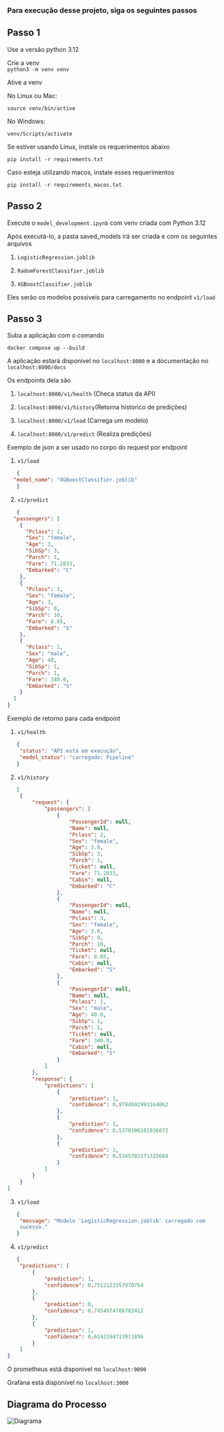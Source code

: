 ### Para execução desse projeto, siga os seguintes passos

## Passo 1

Use a versão python 3.12 

Crie a venv  
`python3 -m venv venv`

Ative a venv

No Linux ou Mac:

`source venv/bin/active`

No Windows:

`venv/Scripts/activate`

Se estiver usando Linux, instale os requerimentos abaixo

`pip install -r requirements.txt`

Caso esteja utilizando macos, instale esses requerimentos

`pip install -r requirements_macos.txt`



## Passo 2

Execute o `model_development.ipynb` com venv criada com Python 3.12

Após executá-lo, a pasta saved_models irá ser criada e com os seguintes arquivos

1. `LogisticRegression.joblib`

2. `RadomForestClassifier.joblib`

3. `XGBoostClassifier.joblib`

Eles serão os modelos possiveis para carregamento no endpoint `v1/load`

## Passo 3

Suba a aplicação com o comando

`docker compose up --build`

A aplicação estará disponivel no `localhost:8000` e a documentação no `localhost:8000/docs`

Os endpoints dela são

1. `localhost:8000/v1/health` (Checa status da API)

2. `localhost:8000/v1/history`(Retorna historico de predições)

3. `localhost:8000/v1/load` (Carrega um modelo)

4. `localhost:8000/v1/predict` (Realiza predições)
  
Exemplo de json a ser usado no corpo do request por endpoint

1. `v1/load`
  
  
  ```json
     {
	"model_name": "XGBoostClassifier.joblib"
     }
  ```
 
2. `v1/predict`
```json
   {
  "passengers": [
    {
      "Pclass": 2,
      "Sex": "female",
      "Age": 3,
      "SibSp": 3,
      "Parch": 1,
      "Fare": 71.2833,
      "Embarked": "C"
    },
    {
      "Pclass": 3,
      "Sex": "female",
      "Age": 3,
      "SibSp": 0,
      "Parch": 10,
      "Fare": 8.05,
      "Embarked": "S"
    },
    {
      "Pclass": 1,
      "Sex": "male",
      "Age": 40,
      "SibSp": 1,
      "Parch": 1,
      "Fare": 340.0,
      "Embarked": "S"
    }
  ]
}
```

Exemplo de retorno para cada endpoint

1. `v1/health`

```json
   {
	"status": "API está em execução",
	"model_status": "carregado: Pipeline"
   }
```
2. `v1/history`


```json
   [
	{
		"request": {
			"passengers": [
				{
					"PassengerId": null,
					"Name": null,
					"Pclass": 2,
					"Sex": "female",
					"Age": 3.0,
					"SibSp": 3,
					"Parch": 1,
					"Ticket": null,
					"Fare": 71.2833,
					"Cabin": null,
					"Embarked": "C"
				},
				{
					"PassengerId": null,
					"Name": null,
					"Pclass": 3,
					"Sex": "female",
					"Age": 3.0,
					"SibSp": 0,
					"Parch": 10,
					"Ticket": null,
					"Fare": 8.05,
					"Cabin": null,
					"Embarked": "S"
				},
				{
					"PassengerId": null,
					"Name": null,
					"Pclass": 1,
					"Sex": "male",
					"Age": 40.0,
					"SibSp": 1,
					"Parch": 1,
					"Ticket": null,
					"Fare": 340.0,
					"Cabin": null,
					"Embarked": "S"
				}
			]
		},
		"response": {
			"predictions": [
				{
					"prediction": 1,
					"confidence": 0.9794692993164062
				},
				{
					"prediction": 1,
					"confidence": 0.5370106101036072
				},
				{
					"prediction": 1,
					"confidence": 0.5345702171325684
				}
			]
		}
	}
]
```

3. `v1/load`
```json
   {
	"message": "Modelo 'LogisticRegression.joblib' carregado com 
    sucesso."
   }
```

4. `v1/predict`

```json
   {
	"predictions": [
		{
			"prediction": 1,
			"confidence": 0.7512123357970764
		},
		{
			"prediction": 0,
			"confidence": 0.7454974786782412
		},
		{
			"prediction": 1,
			"confidence": 0.6142194713911896
		}
	]
}
```


O prometheus está disponivel no `localhost:9090`

Grafana está disponivel no `localhost:3000`

## Diagrama do Processo

![Diagrama](./docs/diagrama.png)









